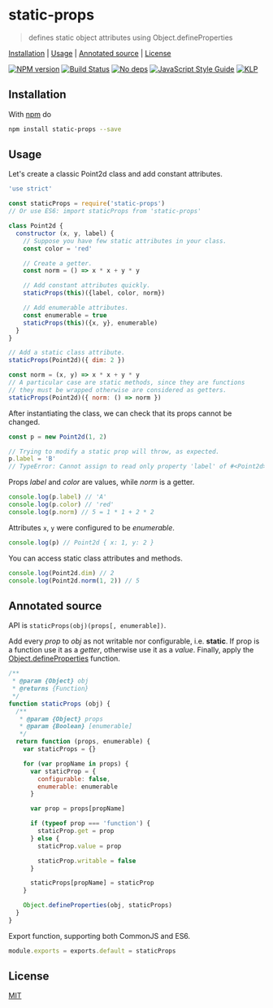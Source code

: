 # static-props

> defines static object attributes using Object.defineProperties

[Installation](#installation) |
[Usage](#usage) |
[Annotated source](#annotated-source) |
[License](#license)

[![NPM version](https://badge.fury.io/js/static-props.svg)](http://badge.fury.io/js/static-props)
[![Build Status](https://travis-ci.org/fibo/static-props.svg?branch=master)](https://travis-ci.org/fibo/static-props?branch=master)
[![No deps](https://img.shields.io/badge/dependencies-none-green.svg)](https://github.com/fibo/strict-mode)
[![JavaScript Style Guide](https://img.shields.io/badge/code_style-standard-brightgreen.svg)](https://standardjs.com)
[![KLP](https://img.shields.io/badge/kiss-literate-orange.svg)](http://g14n.info/kiss-literate-programming)

## Installation

With [npm](https://npmjs.org/) do

```bash
npm install static-props --save
```

## Usage

Let's create a classic Point2d class and add constant attributes.

```js
'use strict'

const staticProps = require('static-props')
// Or use ES6: import staticProps from 'static-props'

class Point2d {
  constructor (x, y, label) {
    // Suppose you have few static attributes in your class.
    const color = 'red'

    // Create a getter.
    const norm = () => x * x + y * y

    // Add constant attributes quickly.
    staticProps(this)({label, color, norm})

    // Add enumerable attributes.
    const enumerable = true
    staticProps(this)({x, y}, enumerable)
  }
}

// Add a static class attribute.
staticProps(Point2d)({ dim: 2 })

const norm = (x, y) => x * x + y * y
// A particular case are static methods, since they are functions
// they must be wrapped otherwise are considered as getters.
staticProps(Point2d)({ norm: () => norm })
```

After instantiating the class, we can check that its props cannot be changed.

```js
const p = new Point2d(1, 2)

// Trying to modify a static prop will throw, as expected.
p.label = 'B'
// TypeError: Cannot assign to read only property 'label' of #<Point2d>
```

Props *label* and *color* are values, while *norm* is a getter.

```js
console.log(p.label) // 'A'
console.log(p.color) // 'red'
console.log(p.norm) // 5 = 1 * 1 + 2 * 2
```

Attributes `x`, `y` were configured to be *enumerable*.

```js
console.log(p) // Point2d { x: 1, y: 2 }
```

You can access static class attributes and methods.

```js
console.log(Point2d.dim) // 2
console.log(Point2d.norm(1, 2)) // 5
```

## Annotated source

API is `staticProps(obj)(props[, enumerable])`.

Add every *prop* to *obj* as not writable nor configurable, i.e. **static**.
If prop is a function use it as a *getter*, otherwise use it as a *value*.
Finally, apply the [Object.defineProperties](https://developer.mozilla.org/it/docs/Web/JavaScript/Reference/Global_Objects/Object/defineProperties) function.

```javascript
/**
 * @param {Object} obj
 * @returns {Function}
 */
function staticProps (obj) {
  /**
   * @param {Object} props
   * @param {Boolean} [enumerable]
   */
  return function (props, enumerable) {
    var staticProps = {}

    for (var propName in props) {
      var staticProp = {
        configurable: false,
        enumerable: enumerable
      }

      var prop = props[propName]

      if (typeof prop === 'function') {
        staticProp.get = prop
      } else {
        staticProp.value = prop

        staticProp.writable = false
      }

      staticProps[propName] = staticProp
    }

    Object.defineProperties(obj, staticProps)
  }
}
```

Export function, supporting both CommonJS and ES6.

```javascript
module.exports = exports.default = staticProps
```

## License

[MIT](http://g14n.info/mit-license)
